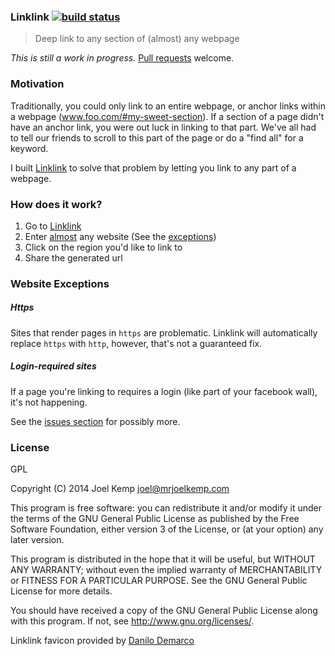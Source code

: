 ### Linklink [![build status](https://travis-ci.org/mrjoelkemp/linklink.svg?branch=master)](https://travis-ci.org/mrjoelkemp/linklink)

> Deep link to any section of (almost) any webpage

*This is still a work in progress.* [Pull requests](https://github.com/mrjoelkemp/linklink/issues) welcome.

### Motivation

Traditionally, you could only link to an entire webpage, or anchor links within a webpage (www.foo.com/#my-sweet-section).
If a section of a page didn't have an anchor link, you were out luck in linking to that part. We've all had to tell our friends
to scroll to this part of the page or do a "find all" for a keyword.

I built [Linklink](http://www.linklink.io/) to solve that problem by letting you link to any part of a webpage.

### How does it work?

1. Go to [Linklink](http://www.linklink.io/)
2. Enter [almost](#website-exceptions) any website (See the [exceptions](#website-exceptions))
3. Click on the region you'd like to link to
4. Share the generated url

### Website Exceptions

##### Https

Sites that render pages in `https` are problematic. Linklink will automatically replace `https` with `http`,
however, that's not a guaranteed fix.

##### Login-required sites

If a page you're linking to requires a login (like part of your facebook wall), it's not happening.


See the [issues section](https://github.com/mrjoelkemp/linklink/issues) for possibly more.

### License

GPL

Copyright (C) 2014 Joel Kemp <joel@mrjoelkemp.com>

This program is free software: you can redistribute it and/or modify
it under the terms of the GNU General Public License as published by
the Free Software Foundation, either version 3 of the License, or
(at your option) any later version.

This program is distributed in the hope that it will be useful,
but WITHOUT ANY WARRANTY; without even the implied warranty of
MERCHANTABILITY or FITNESS FOR A PARTICULAR PURPOSE.  See the
GNU General Public License for more details.

You should have received a copy of the GNU General Public License
along with this program.  If not, see <http://www.gnu.org/licenses/>.

Linklink favicon provided by [Danilo Demarco](http://www.danilodemarco.com/)